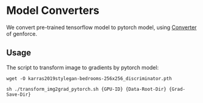 
# Model Converters
We  convert pre-trained tensorflow model to pytorch model, using [Converter](https://github.com/genforce/genforce/tree/master/converters) of genforce.

## Usage

The script to transform image to gradients by pytorch model:

```shell
wget -O karras2019stylegan-bedrooms-256x256_discriminator.pth

sh ./transform_img2grad_pytorch.sh {GPU-ID} {Data-Root-Dir} {Grad-Save-Dir}
```




